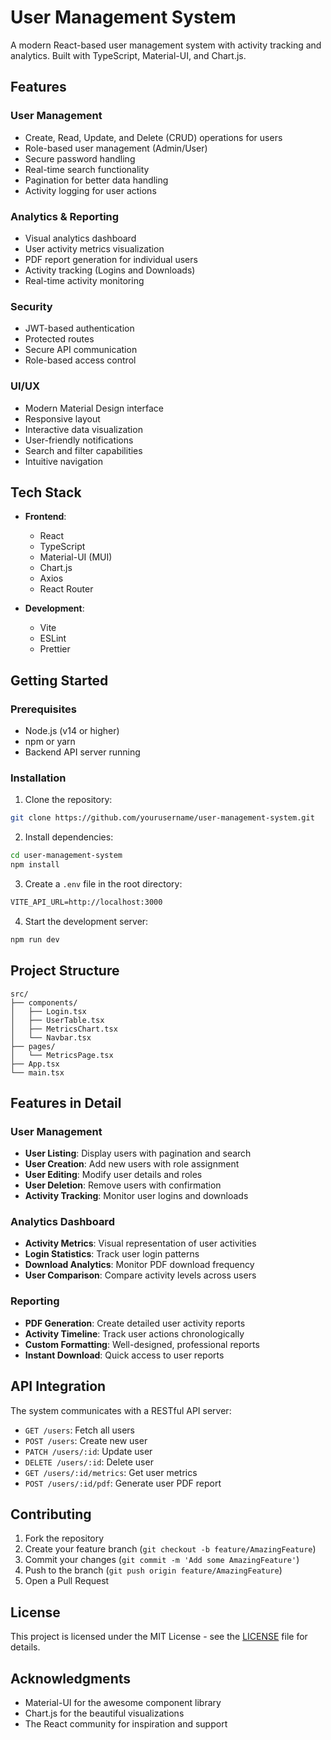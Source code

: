 # User Management System

A modern React-based user management system with activity tracking and analytics. Built with TypeScript, Material-UI, and Chart.js.

## Features

### User Management
- Create, Read, Update, and Delete (CRUD) operations for users
- Role-based user management (Admin/User)
- Secure password handling
- Real-time search functionality
- Pagination for better data handling
- Activity logging for user actions

### Analytics & Reporting
- Visual analytics dashboard
- User activity metrics visualization
- PDF report generation for individual users
- Activity tracking (Logins and Downloads)
- Real-time activity monitoring

### Security
- JWT-based authentication
- Protected routes
- Secure API communication
- Role-based access control

### UI/UX
- Modern Material Design interface
- Responsive layout
- Interactive data visualization
- User-friendly notifications
- Search and filter capabilities
- Intuitive navigation

## Tech Stack

- **Frontend**:
  - React
  - TypeScript
  - Material-UI (MUI)
  - Chart.js
  - Axios
  - React Router

- **Development**:
  - Vite
  - ESLint
  - Prettier

## Getting Started

### Prerequisites

- Node.js (v14 or higher)
- npm or yarn
- Backend API server running

### Installation

1. Clone the repository:
```bash
git clone https://github.com/yourusername/user-management-system.git
```

2. Install dependencies:
```bash
cd user-management-system
npm install
```

3. Create a `.env` file in the root directory:
```env:c:\Users\user\Documents\GitHub\ReCustom\frontend\README.md
VITE_API_URL=http://localhost:3000
```

4. Start the development server:
```bash
npm run dev
```

## Project Structure

```
src/
├── components/
│   ├── Login.tsx
│   ├── UserTable.tsx
│   ├── MetricsChart.tsx
│   └── Navbar.tsx
├── pages/
│   └── MetricsPage.tsx
├── App.tsx
└── main.tsx
```

## Features in Detail

### User Management
- **User Listing**: Display users with pagination and search
- **User Creation**: Add new users with role assignment
- **User Editing**: Modify user details and roles
- **User Deletion**: Remove users with confirmation
- **Activity Tracking**: Monitor user logins and downloads

### Analytics Dashboard
- **Activity Metrics**: Visual representation of user activities
- **Login Statistics**: Track user login patterns
- **Download Analytics**: Monitor PDF download frequency
- **User Comparison**: Compare activity levels across users

### Reporting
- **PDF Generation**: Create detailed user activity reports
- **Activity Timeline**: Track user actions chronologically
- **Custom Formatting**: Well-designed, professional reports
- **Instant Download**: Quick access to user reports

## API Integration

The system communicates with a RESTful API server:

- `GET /users`: Fetch all users
- `POST /users`: Create new user
- `PATCH /users/:id`: Update user
- `DELETE /users/:id`: Delete user
- `GET /users/:id/metrics`: Get user metrics
- `POST /users/:id/pdf`: Generate user PDF report

## Contributing

1. Fork the repository
2. Create your feature branch (`git checkout -b feature/AmazingFeature`)
3. Commit your changes (`git commit -m 'Add some AmazingFeature'`)
4. Push to the branch (`git push origin feature/AmazingFeature`)
5. Open a Pull Request

## License

This project is licensed under the MIT License - see the [LICENSE](LICENSE) file for details.

## Acknowledgments

- Material-UI for the awesome component library
- Chart.js for the beautiful visualizations
- The React community for inspiration and support 

